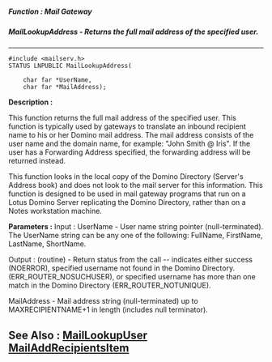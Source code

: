 ##### Function : Mail Gateway
##### MailLookupAddress - Returns the full mail address of the specified user.
---
```
#include <mailserv.h>
STATUS LNPUBLIC MailLookupAddress(

	char far *UserName,
	char far *MailAddress);
```
**Description :**

This function returns the full mail address of the specified user.  This 
function is typically used by gateways to translate an inbound recipient name 
to his or her Domino mail address.  The mail address consists of the user name 
and the domain name,  for example:  "John Smith @ Iris".  If the user has a 
Forwarding Address specified, the forwarding address will be returned instead.

This function looks in the local copy of the Domino Directory (Server's Address 
book) and does not look to the mail server for this information.  This function 
is designed to be used in mail gateway programs that run on a Lotus Domino 
Server replicating the Domino Directory, rather than on a Notes workstation 
machine.

**Parameters :**
Input :
UserName  -  User name string pointer (null-terminated).  The UserName string can be any one of the following:  FullName, FirstName, LastName, ShortName.

Output :
(routine)  -  Return status from the call -- indicates either success (NOERROR), specified username not found in the Domino Directory. (ERR_ROUTER_NOSUCHUSER), or specified username has more than one match in the Domino Directory (ERR_ROUTER_NOTUNIQUE).


MailAddress  -  Mail address string (null-terminated) up to MAXRECIPIENTNAME+1 in length (includes null terminator).


**See Also :**
[MailLookupUser](/domino-c-api-docs/reference/Func/MailLookupUser)
[MailAddRecipientsItem](/domino-c-api-docs/reference/Func/MailAddRecipientsItem)
---
